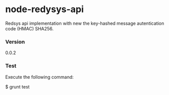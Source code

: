 # node-redysys-api

Redsys api implementation with new the key-hashed message autentication code (HMAC) SHA256.

### Version
0.0.2

### Test
Execute the following command:

$ grunt test<br />